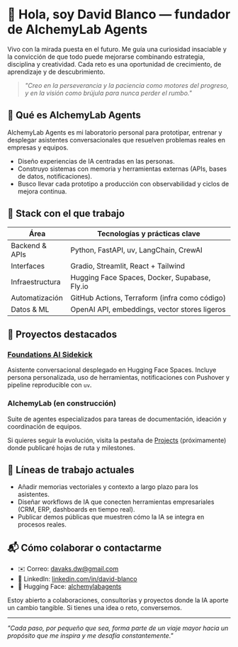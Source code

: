 # 👋 Hola, soy David Blanco — fundador de **AlchemyLab Agents**

Vivo con la mirada puesta en el futuro. Me guía una curiosidad insaciable y la convicción de que todo puede mejorarse combinando estrategia, disciplina y creatividad. Cada reto es una oportunidad de crecimiento, de aprendizaje y de descubrimiento.

> _"Creo en la perseverancia y la paciencia como motores del progreso, y en la visión como brújula para nunca perder el rumbo."_

## 🚀 Qué es AlchemyLab Agents

AlchemyLab Agents es mi laboratorio personal para prototipar, entrenar y desplegar asistentes conversacionales que resuelven problemas reales en empresas y equipos.

- Diseño experiencias de IA centradas en las personas.
- Construyo sistemas con memoria y herramientas externas (APIs, bases de datos, notificaciones).
- Busco llevar cada prototipo a producción con observabilidad y ciclos de mejora continua.

## 🧰 Stack con el que trabajo

| Área            | Tecnologías y prácticas clave |
|-----------------|--------------------------------|
| Backend & APIs  | Python, FastAPI, uv, LangChain, CrewAI |
| Interfaces      | Gradio, Streamlit, React + Tailwind |
| Infraestructura | Hugging Face Spaces, Docker, Supabase, Fly.io |
| Automatización  | GitHub Actions, Terraform (infra como código) |
| Datos & ML      | OpenAI API, embeddings, vector stores ligeros |

## 🌟 Proyectos destacados

### [Foundations AI Sidekick](https://github.com/AlchemyLabAgents/foundations)
Asistente conversacional desplegado en Hugging Face Spaces. Incluye persona personalizada, uso de herramientas, notificaciones con Pushover y pipeline reproducible con `uv`.

### AlchemyLab (en construcción)
Suite de agentes especializados para tareas de documentación, ideación y coordinación de equipos.

Si quieres seguir la evolución, visita la pestaña de [Projects](https://github.com/orgs/AlchemyLabAgents/projects) (próximamente) donde publicaré hojas de ruta y milestones.

## 🔭 Líneas de trabajo actuales

- Añadir memorias vectoriales y contexto a largo plazo para los asistentes.
- Diseñar workflows de IA que conecten herramientas empresariales (CRM, ERP, dashboards en tiempo real).
- Publicar demos públicas que muestren cómo la IA se integra en procesos reales.

## 📬 Cómo colaborar o contactarme

- ✉️ Correo: [davaks.dw@gmail.com](mailto:davaks.dw@gmail.com)
- 💼 LinkedIn: [linkedin.com/in/david-blanco](https://www.linkedin.com/in/david-blanco)
- 🤗 Hugging Face: [alchemylabagents](https://huggingface.co/alchemylabagents)

Estoy abierto a colaboraciones, consultorías y proyectos donde la IA aporte un cambio tangible. Si tienes una idea o reto, conversemos.

---

_"Cada paso, por pequeño que sea, forma parte de un viaje mayor hacia un propósito que me inspira y me desafía constantemente."_
